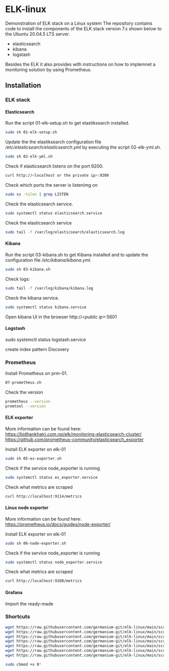 # ELK-linux
Demonstration of ELK stack on a Linux system
The repository contains code to install the components of the ELK stack version 7.x shown below to the Ubuntu 20.04.5 LTS server.
* elasticsearch
* kibana
* logstash

Besides the ELK it also provides with instructions on how to implemnet a monitoring solution by using Prometheus.

## Installation
### ELK stack
#### Elasticsearch
Run the script 01-elk-setup.sh to get elastiksearch installed.
```bash
sudo sh 01-elk-setup.sh
```

Update the the elastiksearch configuration file */etc/elasticsearch/elasticsearch.yml* by executing the script 02-elk-yml.sh.
```bash
sudo sh 02-elk-yml.sh
```

Check if elasticsearch listens on the port 9200.
```bash
curl http://<localhost or the private ip>:9200 
```

Check which ports the server is listenimg on
```bash
sudo ss -tulwn | grep LISTEN
```

Check the elasticsearch service.
```bash
sudo systemctl status elasticsearch.service
```
Check the elasticsearch service

```bash
sudo tail -f /var/log/elasticsearch/elasticsearch.log
```


#### Kibana
Run the script 03-kibana.sh to get Kibana installed and to update the configuration file */etc/kibana/kibana.yml*.
```bash
sudo sh 03-kibana.sh
```

Check logs:
```bash
sudo tail -f /var/log/kibana/kibana.log
```

Check the kibana service.
```bash
sudo systemctl status kibana.service
```

Open kibana UI in the browser
http://\<*public ip*>:5601

#### Logstash

sudo systemctl status logstash.service

create index pattern
Discovery 

### Prometheus

Install Prometheus on prm-01.
```bash
07-prometheus.sh
```

Check the version
```bash
prometheus --version
promtool --version
```

#### ELK exporter

More information can be found here:
https://bidhankhatri.com.np/elk/monitoring-elasticsearch-cluster/
https://github.com/prometheus-community/elasticsearch_exporter


Install ELK exporter on elk-01
```bash
sudo sh 05-es-exporter.sh
```

Check if the service node_exporter is running
```bash
sudo systemctl status es_exporter.service
```

Check what metrics are scraped
```bash
curl http://localhost:9114/metrics
```

#### Linux node exporter

More information can be found here:
https://prometheus.io/docs/guides/node-exporter/

Install ELK exporter on elk-01
```bash
sudo sh 06-node-exporter.sh
```

Check if the service node_exporter is running
```bash
sudo systemctl status node_exporter.service
```

Check what metrics are scraped
```bash
curl http://localhost:9100/metrics
```

#### Grafana

Import the ready-made 


### Shortcuts

```bash
wget https://raw.githubusercontent.com/germanium-git/elk-linux/main/scripts/01-elk-setup.sh
wget https://raw.githubusercontent.com/germanium-git/elk-linux/main/scripts/02-elk-yml.sh
wget https://raw.githubusercontent.com/germanium-git/elk-linux/main/scripts/03-kibana.sh
wget https://raw.githubusercontent.com/germanium-git/elk-linux/main/scripts/04-logstash.sh
wget https://raw.githubusercontent.com/germanium-git/elk-linux/main/scripts/05-es-exporter.sh
wget https://raw.githubusercontent.com/germanium-git/elk-linux/main/scripts/06-node-exporter.sh
wget https://raw.githubusercontent.com/germanium-git/elk-linux/main/scripts/07-prometheus.sh

sudo chmod +x 0*
```